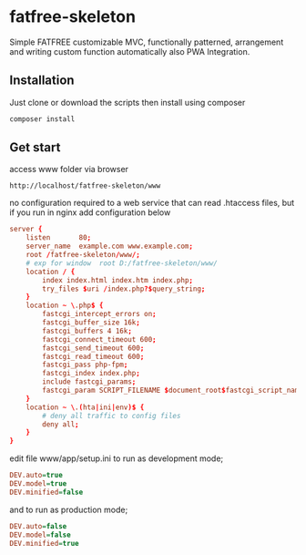 # fatfree-skeleton
Simple FATFREE customizable MVC, functionally patterned, arrangement and writing custom function automatically also PWA Integration.
## Installation
Just clone or download the scripts then install using composer
```html
composer install
```
## Get start
access www folder via browser
```text
http://localhost/fatfree-skeleton/www 
```
no configuration required to a web service that can read .htaccess files, but if you run in nginx add configuration below
```conf
server {
    listen       80;
    server_name  example.com www.example.com;
    root /fatfree-skeleton/www/;    
    # exp for window  root D:/fatfree-skeleton/www/
    location / {
        index index.html index.htm index.php;      
        try_files $uri /index.php?$query_string;
    }
    location ~ \.php$ {
        fastcgi_intercept_errors on;
        fastcgi_buffer_size 16k;
        fastcgi_buffers 4 16k;
        fastcgi_connect_timeout 600;
        fastcgi_send_timeout 600;
        fastcgi_read_timeout 600;
        fastcgi_pass php-fpm;
        fastcgi_index index.php;
        include fastcgi_params;
        fastcgi_param SCRIPT_FILENAME $document_root$fastcgi_script_name;
    }
    location ~ \.(hta|ini|env)$ {
        # deny all traffic to config files
        deny all;
    }
}
```
edit file www/app/setup.ini to run as development mode;
```ini
DEV.auto=true
DEV.model=true
DEV.minified=false
```
and to run as production mode;
```ini
DEV.auto=false
DEV.model=false
DEV.minified=true
```
